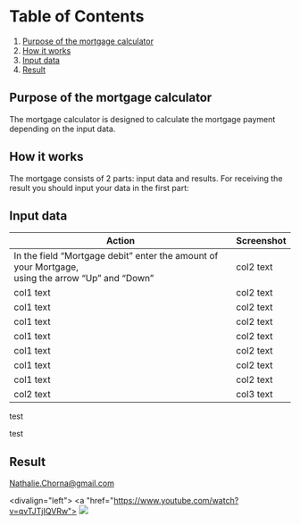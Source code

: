 # Table of Contents
1. [Purpose of the mortgage calculator](#Purpose-of-the-mortgage-calculator)
2. [How it works](#How-it-works)
3. [Input data](#Input-data)
4. [Result](#Result) 

## Purpose of the mortgage calculator
The mortgage calculator is designed to calculate the mortgage payment depending on the input data.  

## How it works
The mortgage consists of 2 parts: input data and results. For receiving the result you should input your data in the first part:

## Input data
| **Action** | **Screenshot** |
--- | --- 
| In the field “Mortgage debit” enter the amount of your Mortgage,<br>using the arrow “Up” and “Down” | col2 text | 
| col1 text | col2 text | 
| col1 text | col2 text | 
| col1 text | col2 text |
| col1 text | col2 text | 
| col1 text | col2 text | 
| col1 text | col2 text | 
| col1 text | col2 text | 
| col2 text | col3 text | 

test
 
test

## Result  
[Nathalie.Chorna@gmail.com](mailto:Nathalie.Chorna@gmail.com)

<divalign="left">
   <a "href="https://www.youtube.com/watch?v=qvTJTjIQVRw">
      <img src="https://www.youtube.com/watch?v=qvTJTjIQVRw">

</div>


